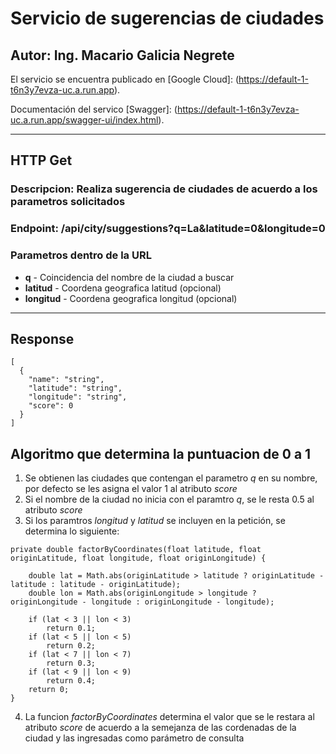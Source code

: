 # Servicio de sugerencias de ciudades
## Autor: Ing. Macario Galicia Negrete

El servicio se encuentra publicado en [Google Cloud]:  (https://default-1-t6n3y7evza-uc.a.run.app).

Documentación del servico [Swagger]: (https://default-1-t6n3y7evza-uc.a.run.app/swagger-ui/index.html).

---
## HTTP Get

### **Descripcion:** Realiza sugerencia de ciudades de acuerdo a los parametros solicitados
### **Endpoint:** /api/city/suggestions?q=La&latitude=0&longitude=0
### **Parametros** dentro de la URL
- **q** - Coincidencia del nombre de la ciudad a buscar
- **latitud** - Coordena geografica latitud (opcional)
- **longitud** - Coordena geografica longitud (opcional)
---

## Response
~~~
[
  {
    "name": "string",
    "latitude": "string",
    "longitude": "string",
    "score": 0
  }
]
~~~

## Algoritmo que determina la puntuacion de 0 a 1
1. Se obtienen las ciudades que contengan el parametro *q* en su nombre, por defecto se les asigna el valor 1 al atributo *score*
2. Si el nombre de la ciudad no inicia con el paramtro *q*, se le resta 0.5 al atributo *score*
3. Si los paramtros *longitud* y *latitud* se incluyen en la petición, se determina lo siguiente:

~~~
private double factorByCoordinates(float latitude, float originLatitude, float longitude, float originLongitude) {

    double lat = Math.abs(originLatitude > latitude ? originLatitude - latitude : latitude - originLatitude);
    double lon = Math.abs(originLongitude > longitude ? originLongitude - longitude : originLongitude - longitude);

    if (lat < 3 || lon < 3)
        return 0.1;
    if (lat < 5 || lon < 5)
        return 0.2;
    if (lat < 7 || lon < 7)
        return 0.3;
    if (lat < 9 || lon < 9)
        return 0.4;
    return 0;
}
~~~
4. La funcion *factorByCoordinates* determina el valor que se le restara al atributo *score* de acuerdo a la semejanza de las cordenadas de la ciudad y las ingresadas como parámetro de consulta
    
